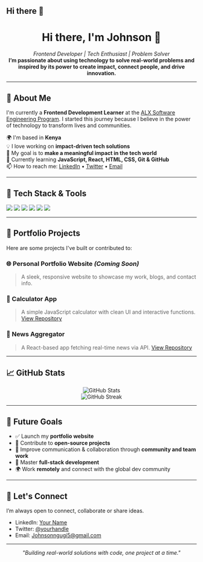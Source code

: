 ## Hi there 👋
<!-- Profile README for GitHub -->
<h1 align="center">Hi there, I'm Johnson 👋</h1>

<p align="center">
  <em>Frontend Developer | Tech Enthusiast | Problem Solver</em><br>
  <strong>I’m passionate about using technology to solve real-world problems and inspired by its power to create impact, connect people, and drive innovation.</strong>
</p>

---

## 🚀 About Me

I'm currently a **Frontend Development Learner** at the [ALX Software Engineering Program](https://www.alxafrica.com/). I started this journey because I believe in the power of technology to transform lives and communities.

🌍 I'm based in **Kenya**  
💡 I love working on **impact-driven tech solutions**  
🎯 My goal is to **make a meaningful impact in the tech world**  
🌱 Currently learning **JavaScript, React, HTML, CSS, Git & GitHub**  
📫 How to reach me: [LinkedIn](https://www.linkedin.com/in/yourname) • [Twitter](https://twitter.com/yourhandle) • [Email](mailto:your@email.com)

---

## 🧰 Tech Stack & Tools

<p align="left">
  <img src="https://img.shields.io/badge/HTML5-E34F26?style=for-the-badge&logo=html5&logoColor=white"/>
  <img src="https://img.shields.io/badge/CSS3-1572B6?style=for-the-badge&logo=css3&logoColor=white"/>
  <img src="https://img.shields.io/badge/JavaScript-F7DF1E?style=for-the-badge&logo=javascript&logoColor=black"/>
  <img src="https://img.shields.io/badge/React-61DAFB?style=for-the-badge&logo=react&logoColor=black"/>
  <img src="https://img.shields.io/badge/Git-F05032?style=for-the-badge&logo=git&logoColor=white"/>
  <img src="https://img.shields.io/badge/GitHub-181717?style=for-the-badge&logo=github&logoColor=white"/>
</p>

---

## 📂 Portfolio Projects

Here are some projects I've built or contributed to:

### 🌐 Personal Portfolio Website *(Coming Soon)*
> A sleek, responsive website to showcase my work, blogs, and contact info.

### 🧮 Calculator App
> A simple JavaScript calculator with clean UI and interactive functions.
> [View Repository](https://github.com/yourusername/calculator-app)

### 📰 News Aggregator
> A React-based app fetching real-time news via API.
> [View Repository](https://github.com/yourusername/news-app)

---

## 📈 GitHub Stats

<p align="center">
  <img src="https://github-readme-stats.vercel.app/api?username=yourusername&show_icons=true&theme=radical" alt="GitHub Stats" />
  <br>
  <img src="https://github-readme-streak-stats.herokuapp.com/?user=yourusername&theme=radical" alt="GitHub Streak" />
</p>

---

## 📌 Future Goals

- ✅ Launch my **portfolio website**
- 🔄 Contribute to **open-source projects**
- 💬 Improve communication & collaboration through **community and team work**
- 🧠 Master **full-stack development**
- 🌍 Work **remotely** and connect with the global dev community

---

## 🤝 Let's Connect

I’m always open to connect, collaborate or share ideas.

- LinkedIn: [Your Name](https://www.linkedin.com/in/yourname)
- Twitter: [@yourhandle](https://twitter.com/yourhandle)
- Email: [Johnsonngugi5@gmail.com](mailto:your@email.com)

---

<p align="center">
  <em>"Building real-world solutions with code, one project at a time."</em>
</p>

